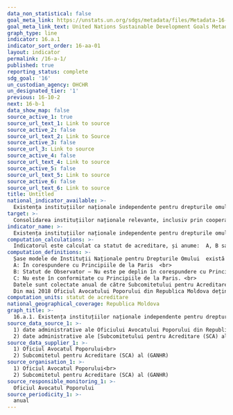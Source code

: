 ```yaml
---
data_non_statistical: false
goal_meta_link: https://unstats.un.org/sdgs/metadata/files/Metadata-16-0A-01.pdf
goal_meta_link_text: United Nations Sustainable Development Goals Metadata (pdf 1361kB)
graph_type: line
indicator: 16.a.1
indicator_sort_order: 16-aa-01
layout: indicator
permalink: /16-a-1/
published: true
reporting_status: complete
sdg_goal: '16'
un_custodian_agency: OHCHR
un_designated_tier: '1'
previous: 16-10-2
next: 16-b-1
data_show_map: false
source_active_1: true
source_url_text_1: Link to source
source_active_2: false
source_url_text_2: Link to Source
source_active_3: false
source_url_3: Link to source
source_active_4: false
source_url_text_4: Link to source
source_active_5: false
source_url_text_5: Link to source
source_active_6: false
source_url_text_6: Link to source
title: Untitled
national_indicator_available: >-
  Existența instituțiilor naționale independente pentru drepturile omului în conformitate cu Principiile de la Paris
target: >-
  Consolidarea instituțiilor naționale relevante, inclusiv prin cooperarea internațională, pentru consolidarea capacității la toate nivelurile, în special în țările în curs de dezvoltare, pentru a preveni violența, combate terorismul și criminalitatea
indicator_name: >-
  Existența instituțiilor naționale independente pentru drepturile omului în conformitate cu Principiile de la Paris
computation_calculations: >-
  Indicatorul este calculat ca statut de acreditare, și anume:  A, B sau C a Instituțiilor Naționale pentru Drepturile Omului.
computation_definitions: >-
  Șase modele de Instituții Naționale pentru Drepturile Omului  există astăzi în regiunile lumii, și anume: Comisii pentru drepturile omului, Instituțiile Ombudsmanului (Avocatului Poporului), Instituții hibrid, Organe consultative, Centre și instituții multiple. O Instituție Națională pentru Drepturile Omului considerată independentă este cea care are statutul de acreditare pe „nivelul A”, în conformitate cu Principiile de la Paris. Principiile Națiunilor Unite de la Paris (adoptate în anul 1993 de către Asamblea Generală ONU), furnizează standardele internaționale în baza cărora instituțiile naționale pentru drepturile omului (NHRI) pot fi acreditate de Alianța Globală a Instituțiilor Naționale pentru Drepturile Omului (GANHR). Procesul de acreditare este efectuat pntrin evaluarea colegială de către Subcomitetul pentru Acreditare (SCA) al (GANHR). Există trei tipuri posibile de acreditare: <br> 
  A: În corespundere cu Principiile de la Paris  <br> 
  B: Statut de Observator – Nu este pe deplin în corespundere cu Principiile de la Paris, sau nu a fost oferite suficiente informații încât să permită o apreciere <br> 
  C: Nu este în conformitate cu Principiile de la Paris. <br> 
  Datele sunt colectate anual de către Subcomitetului pentru Acreditare (SCA) al (GANHR) de la Oficiile Naționale ale Avocatului Poporului.<br> 
  Din mai 2018 Oficiul Avocatului Poporului din Republica Moldova deține statutul de acreditare „ de nivelul A” .
computation_units: statut de acreditare
national_geographical_coverage: Republica Moldova
graph_title: >-
  16.a.1. Existența instituțiilor naționale independente pentru drepturile omului în conformitate cu Principiile de la Paris
source_data_source_1: >-
  1) date administrative ale Oficiului Avocatului Poporului din Republica Moldova <br> 
  2) date administrative ale [Subcomitetului pentru Acreditare (SCA) al (GANHR)](https://nhri.ohchr.org/EN/AboutUs/GANHRIAccreditation/Pages/default.aspx)
source_data_supplier_1: >-
  1) Oficiul Avocatul Poporului<br> 
  2) Subcomitetul pentru Acreditare (SCA) al (GANHR)
source_organisation_1: >-
  1) Oficiul Avocatul Poporului<br> 
  2) Subcomitetul pentru Acreditare (SCA) al (GANHR)
source_responsible_monitoring_1: >-
  Oficiul Avocatul Poporului
source_periodicity_1: >-
  anual
---
```

